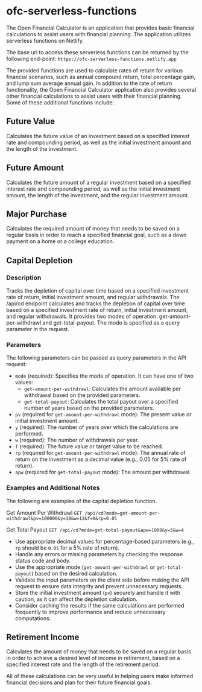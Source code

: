 # ofc-serverless-functions

The Open Financial Calculator is an application that provides basic financial calculations to assist users with financial planning. The application utilizes serverless functions on Netlify. 

The base url to access these serverless functions can be returned by the following end-point:
`https://ofc-serverless-functions.netlify.app`

The provided functions are used to calculate rates of return for various financial scenarios, such as annual compound return, total percentage gain, and lump sum average annual gain. In addition to the rate of return functionality, the Open Financial Calculator application also provides several other financial calculations to assist users with their financial planning. Some of these additional functions include:

## Future Value

Calculates the future value of an investment based on a specified interest rate and compounding period, as well as the initial investment amount and the length of the investment.

## Future Amount

Calculates the future amount of a regular investment based on a specified interest rate and compounding period, as well as the initial investment amount, the length of the investment, and the regular investment amount.

## Major Purchase

Calculates the required amount of money that needs to be saved on a regular basis in order to reach a specified financial goal, such as a down payment on a home or a college education.

## Capital Depletion

### Description
Tracks the depletion of capital over time based on a specified investment rate of return, initial investment amount, and regular withdrawals. The /api/cd endpoint calculates and tracks the depletion of capital over time based on a specified investment rate of return, initial investment amount, and regular withdrawals. It provides two modes of operation: get-amount-per-withdrawl and get-total-payout. The mode is specified as a query parameter in the request.

### Parameters
The following parameters can be passed as query parameters in the API request:

- `mode` (required): Specifies the mode of operation. It can have one of two values:
    - `get-amount-per-withdrawl`: Calculates the amount available per withdrawal based on the provided parameters.
    - `get-total-payout`: Calculates the total payout over a specified number of years based on the provided parameters.
- `pv` (required for `get-amount-per-withdrawl` mode): The present value or initial investment amount.
- `y` (required): The number of years over which the calculations are performed.
- `w` (required): The number of withdrawals per year.
- `f` (required): The future value or target value to be reached.
- `rp` (required for `get-amount-per-withdrawl` mode): The annual rate of return on the investment as a decimal value (e.g., 0.05 for 5% rate of return).
- `apw` (required for `get-total-payout` mode): The amount per withdrawal.

### Examples and Additional Notes
The following are examples of the capital depletion function.

Get Amount Per Withdrawl 
`GET /api/cd?mode=get-amount-per-withdrawl&pv=100000&y=10&w=12&f=0&rp=0.05`

Get Total Payout
`GET /api/cd?mode=get-total-payout&apw=1000&y=5&w=4`

- Use appropriate decimal values for percentage-based parameters (e.g., `rp` should be `0.05` for a 5% rate of return).
- Handle any errors or missing parameters by checking the response status code and body.
- Use the appropriate mode (`get-amount-per-withdrawl` or `get-total-payout`) based on the desired calculation.
- Validate the input parameters on the client side before making the API request to ensure data integrity and prevent unnecessary requests.
- Store the initial investment amount (`pv`) securely and handle it with caution, as it can affect the depletion calculation.
- Consider caching the results if the same calculations are performed frequently to improve performance and reduce unnecessary computations.

## Retirement Income

Calculates the amount of money that needs to be saved on a regular basis in order to achieve a desired level of income in retirement, based on a specified interest rate and the length of the retirement period.

All of these calculations can be very useful in helping users make informed financial decisions and plan for their future financial goals.
